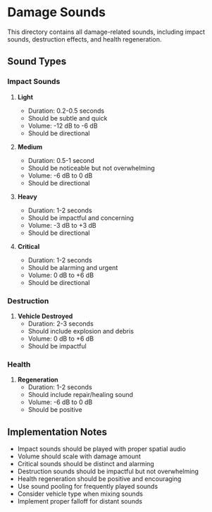 # Damage Sounds

This directory contains all damage-related sounds, including impact sounds, destruction effects, and health regeneration.

## Sound Types

### Impact Sounds
1. **Light**
   - Duration: 0.2-0.5 seconds
   - Should be subtle and quick
   - Volume: -12 dB to -6 dB
   - Should be directional

2. **Medium**
   - Duration: 0.5-1 second
   - Should be noticeable but not overwhelming
   - Volume: -6 dB to 0 dB
   - Should be directional

3. **Heavy**
   - Duration: 1-2 seconds
   - Should be impactful and concerning
   - Volume: -3 dB to +3 dB
   - Should be directional

4. **Critical**
   - Duration: 1-2 seconds
   - Should be alarming and urgent
   - Volume: 0 dB to +6 dB
   - Should be directional

### Destruction
1. **Vehicle Destroyed**
   - Duration: 2-3 seconds
   - Should include explosion and debris
   - Volume: 0 dB to +6 dB
   - Should be impactful

### Health
1. **Regeneration**
   - Duration: 1-2 seconds
   - Should include repair/healing sound
   - Volume: -6 dB to 0 dB
   - Should be positive

## Implementation Notes

- Impact sounds should be played with proper spatial audio
- Volume should scale with damage amount
- Critical sounds should be distinct and alarming
- Destruction sounds should be impactful but not overwhelming
- Health regeneration should be positive and encouraging
- Use sound pooling for frequently played sounds
- Consider vehicle type when mixing sounds
- Implement proper falloff for distant sounds 